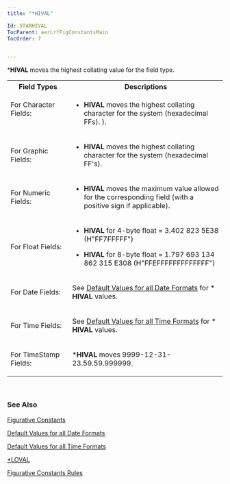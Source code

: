 ```yaml
---
title: "*HIVAL"

Id: STARHIVAL
TocParent: aerLrfFigConstantsMain
TocOrder: 7


---
```


***HIVAL** moves the highest collating value for the field type. 
<br />

<table class="dtTable" id="Table2" width="65%" style="WIDTH: 100%; border-spacing: 0px" cellspacing="0" x-use-null-cells="x-use-null-cells">
                <colgroup span="1">
                    <col span="1" width="15%" style="FONT-WEIGHT: bold" />
                    <col span="1" width="45%" />
                </colgroup>
                <tr>
                    <th colspan="1" rowspan="1">
                        Field Types
                    </th>
                    <th colspan="1" rowspan="1">
                        Descriptions
                    </th>
                </tr>
                <tr valign="top" style="x-cell-content-align: top">
                    <td colspan="1" rowspan="1">

For Character Fields: 
</td>
                    <td colspan="1" rowspan="1">

* **HIVAL** moves the highest collating character for the system (hexadecimal FFs). ). 
</td>
                </tr>
                <tr>
                    <td colspan="1" rowspan="1">

For Graphic Fields:
</td>
                    <td colspan="1" rowspan="1">

* **HIVAL** moves the highest collating character for the system (hexadecimal FF's). 
</td>
                </tr>
                <tr>
                    <td colspan="1" rowspan="1">

For Numeric Fields:
</td>
                    <td colspan="1" rowspan="1">

* **HIVAL** moves the maximum value allowed for the corresponding field (with a positive sign if applicable). 
</td>
                </tr>
                <tr>
                    <td colspan="1" rowspan="1">

For Float Fields:
</td>
                    <td colspan="1" rowspan="1">

* **HIVAL** for 4-byte float = 3.402 823 5E38 (H"FF7FFFFF") 

* **HIVAL** for 8-byte float = 1.797 693 134 862 315 E308 (H"FFEFFFFFFFFFFFFF") 
</td>
                </tr>
                <tr>
                    <td colspan="1" rowspan="1">

For Date Fields:
</td>
                    <td colspan="1" rowspan="1">

See [Default Values for all Date Formats](Default_Values_for_all_Date_Formats.html) for * **HIVAL** values. 
</td>
                </tr>
                <tr>
                    <td colspan="1" rowspan="1">

For Time Fields: 
</td>
                    <td colspan="1" rowspan="1">

See [Default Values for all Time Formats](default_values_for_all_time_formats.html) for * **HIVAL** values. 
</td>
                </tr>
                <tr>
                    <td colspan="1" rowspan="1">

For TimeStamp Fields: 
</td>
                    <td colspan="1" rowspan="1">

***HIVAL** moves 9999-12-31-23.59.59.999999. 
</td>
                </tr>
</table>

<br />

### See Also
[Figurative Constants](ecrLrfFigConstantsMain.html)

[Default Values for all Date Formats](Default_Values_for_all_Date_Formats.html)

[Default Values for all Time Formats](default_values_for_all_time_formats.html)

[*LOVAL](STARLOVAL.html)

[Figurative Constants Rules](Fig_Constants_Rules.html) 
